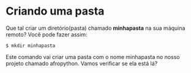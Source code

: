 # Criando uma pasta

Que tal criar um diretório\(pasta\) chamado  **minhapasta**  na sua máquina remoto? Você pode fazer assim:

```text
$ mkdir minhapasta
```

Este comando vai criar uma pasta com o nome minhapasta no nosso projeto chamado afropython. Vamos verificar se ela está lá?


